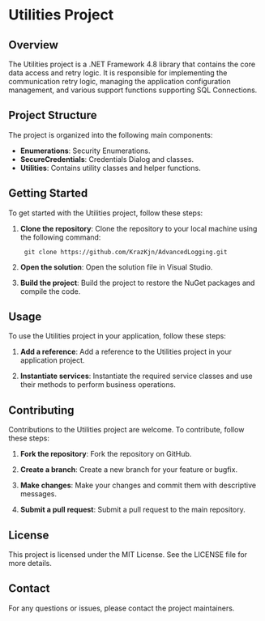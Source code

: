 ﻿# Utilities Project

## Overview
The Utilities project is a .NET Framework 4.8 library that contains the core data access and retry logic. It is responsible for implementing the communication retry logic, managing the application configuration management, and various support functions supporting SQL Connections.

## Project Structure
The project is organized into the following main components:

- **Enumerations**: Security Enumerations.
- **SecureCredentials**: Credentials Dialog and classes.
- **Utilities**: Contains utility classes and helper functions.

## Getting Started
To get started with the Utilities project, follow these steps:

1. **Clone the repository**: Clone the repository to your local machine using the following command:
			
		git clone https://github.com/KrazKjn/AdvancedLogging.git

2. **Open the solution**: Open the solution file in Visual Studio.

3. **Build the project**: Build the project to restore the NuGet packages and compile the code.

## Usage
To use the Utilities project in your application, follow these steps:

1. **Add a reference**: Add a reference to the Utilities project in your application project.

2. **Instantiate services**: Instantiate the required service classes and use their methods to perform business operations.

## Contributing
Contributions to the Utilities project are welcome. To contribute, follow these steps:

1. **Fork the repository**: Fork the repository on GitHub.

2. **Create a branch**: Create a new branch for your feature or bugfix.

3. **Make changes**: Make your changes and commit them with descriptive messages.

4. **Submit a pull request**: Submit a pull request to the main repository.

## License
This project is licensed under the MIT License. See the LICENSE file for more details.

## Contact
For any questions or issues, please contact the project maintainers.
